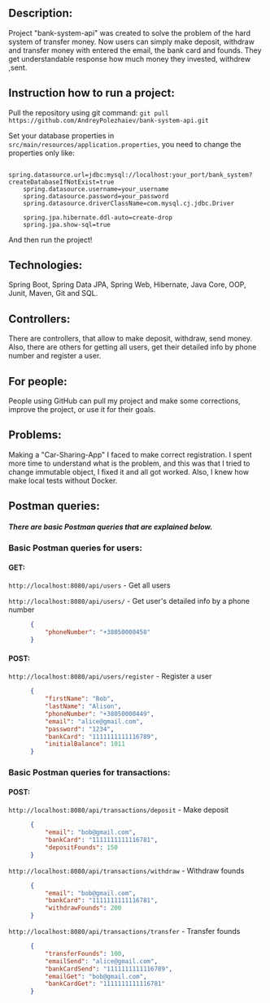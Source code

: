 ## **Description:**

Project "bank-system-api" was created to solve the problem of the hard system of transfer money.
Now users can simply make deposit, withdraw and transfer money with entered the email, the bank card and founds.
They get understandable response how much money they invested, withdrew ,sent.

## **Instruction how to run a project:**
Pull the repository using git command: 
`git pull https://github.com/AndreyPolezhaiev/bank-system-api.git`

Set your database properties in `src/main/resources/application.properties`,
you need to change the properties only like:
```
    spring.datasource.url=jdbc:mysql://localhost:your_port/bank_system?createDatabaseIfNotExist=true
    spring.datasource.username=your_username
    spring.datasource.password=your_password
    spring.datasource.driverClassName=com.mysql.cj.jdbc.Driver
    
    spring.jpa.hibernate.ddl-auto=create-drop
    spring.jpa.show-sql=true
```
And then run the project!

## **Technologies:**

Spring Boot, Spring Data JPA, Spring Web, Hibernate, Java Core, OOP, Junit, Maven, Git and SQL.

## **Controllers:**

There are controllers, that allow to make deposit, withdraw, send money.
Also, there are others for getting all users, get their detailed info by phone number and register a user.

## **For people:**

People using GitHub can pull my project and make some corrections, improve the project, or use it for their goals.

## **Problems:**

Making a "Car-Sharing-App" I faced to make correct registration.
I spent more time to understand what is the problem, and this was that I tried
to change immutable object, I fixed it and all got worked.
Also, I knew how make local tests without Docker.

## **Postman queries:**

##### There are basic Postman queries that are explained below.

### **Basic Postman queries for users:**

#### GET:

`http://localhost:8080/api/users` - Get all users

`http://localhost:8080/api/users/` - Get user's detailed info by a phone number
```json
      {
          "phoneNumber": "+38050000458"
      }
```

#### POST:

`http://localhost:8080/api/users/register` - Register a user
```json
      {
          "firstName": "Bob",
          "lastName": "Alison",
          "phoneNumber": "+38050000449",
          "email": "alice@gmail.com",
          "password": "1234",
          "bankCard": "1111111111116789",
          "initialBalance": 1011
      }
```


### **Basic Postman queries for transactions:**

#### POST:

`http://localhost:8080/api/transactions/deposit` - Make deposit
```json
      {
          "email": "bob@gmail.com",
          "bankCard": "1111111111116781",
          "depositFounds": 150
      }
```

`http://localhost:8080/api/transactions/withdraw` - Withdraw founds
```json
      {
          "email": "bob@gmail.com",
          "bankCard": "1111111111116781",
          "withdrawFounds": 200
      } 
```

`http://localhost:8080/api/transactions/transfer` - Transfer founds
```json
      {
          "transferFounds": 100,
          "emailSend": "alice@gmail.com",
          "bankCardSend": "1111111111116789",
          "emailGet": "bob@gmail.com",
          "bankCardGet": "1111111111116781"
      }
```

